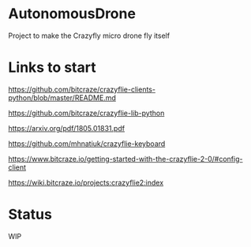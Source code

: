 # AutonomousDrone
Project to make the Crazyfly micro drone fly itself

# Links to start
https://github.com/bitcraze/crazyflie-clients-python/blob/master/README.md

https://github.com/bitcraze/crazyflie-lib-python

https://arxiv.org/pdf/1805.01831.pdf

https://github.com/mhnatiuk/crazyflie-keyboard

https://www.bitcraze.io/getting-started-with-the-crazyflie-2-0/#config-client

https://wiki.bitcraze.io/projects:crazyflie2:index

# Status
WIP
